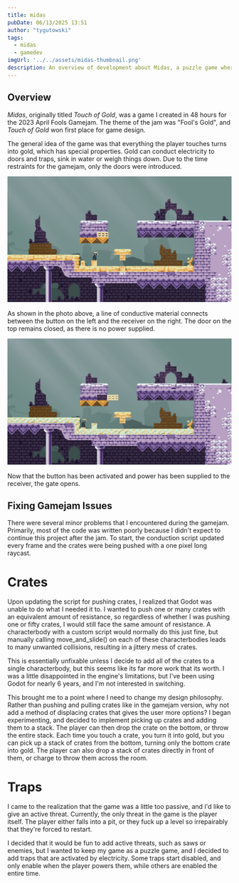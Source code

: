 ```yaml
---
title: midas
pubDate: 06/13/2025 13:51
author: "tygutowski"
tags:
  - midas
  - gamedev
imgUrl: '../../assets/midas-thumbnail.png'
description: An overview of development about Midas, a puzzle game where anything the player touches turns to gold.
---
```


## Overview

_Midas_, originally titled _Touch of Gold_, was a game I created in 48 hours for the 2023 April Fools Gamejam. The theme of the jam was "Fool's Gold", and _Touch of Gold_ won first place for game design.

The general idea of the game was that everything the player touches turns into gold, which has special properties. Gold can conduct electricity to doors and traps, sink in water or weigh things down. Due to the time restraints for the gamejam, only the doors were introduced.

![image](../../assets/midas-gates-open.png)

As shown in the photo above, a line of conductive material connects between the button on the left and the receiver on the right. The door on the top remains closed, as there is no power supplied.

![image](../../assets/midas-gates-closed.png)

Now that the button has been activated and power has been supplied to the receiver, the gate opens.

## Fixing Gamejam Issues

There were several minor problems that I encountered during the gamejam. Primarily, most of the code was written poorly because I didn't expect to continue this project after the jam. To start, the conduction script updated every frame and the crates were being pushed with a one pixel long raycast.

# Crates

Upon updating the script for pushing crates, I realized that Godot was unable to do what I needed it to. I wanted to push one or many crates with an equivalent amount of resistance, so regardless of whether I was pushing one or fifty crates, I would still face the same amount of resistance. A characterbody with a custom script would normally do this just fine, but manually calling move_and_slide() on each of these characterbodies leads to many unwanted collisions, resulting in a jittery mess of crates.

This is essentially unfixable unless I decide to add all of the crates to a single characterbody, but this seems like its far more work that its worth. I was a little disappointed in the engine's limitations, but I've been using Godot for nearly 6 years, and I'm not interested in switching.

This brought me to a point where I need to change my design philosophy. Rather than pushing and pulling crates like in the gamejam version, why not add a method of displacing crates that gives the user more options? I began experimenting, and decided to implement picking up crates and adding them to a stack. The player can then drop the crate on the bottom, or throw the entire stack. Each time you touch a crate, you turn it into gold, but you can pick up a stack of crates from the bottom, turning only the bottom crate into gold. The player can also drop a stack of crates directly in front of them, or charge to throw them across the room.

# Traps

I came to the realization that the game was a little too passive, and I'd like to give an active threat. Currently, the only threat in the game is the player itself. The player either falls into a pit, or they fuck up a level so irrepairably that they're forced to restart.

I decided that it would be fun to add active threats, such as saws or enemies, but I wanted to keep my game as a puzzle game, and I decided to add traps that are activated by electricity. Some traps start disabled, and only enable when the player powers them, while others are enabled the entire time.